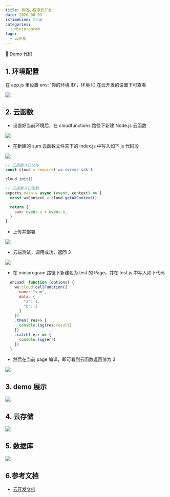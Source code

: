 ```yaml
---
title: 微信小程序云开发
date: 2020-06-09
isTimeLine: true
categories:
  - Miniprogram
tags:
  - 云开发
---
```


:link: [ Demo 代码 ](https://github.com/TienOUC/MovieList)

## 1. 环境配置

在 app.js 里设置 env: '你的环境 ID'，环境 ID 在云开发的设置下可查看

![](https://tva1.sinaimg.cn/large/007S8ZIlly1gfm291keaoj30m8046glp.jpg)

## 2. 云函数

- 设置好当前环境后，在 cloudfunctions 路径下新建 Node.js 云函数

![](https://tva1.sinaimg.cn/large/007S8ZIlly1gfm29gp7xxj30m80m878g.jpg)

- 在新建的 sum 云函数文件夹下的 index.js 中写入如下 js 代码段

![](https://tva1.sinaimg.cn/large/007S8ZIlly1gfm29seg70j30m80got9q.jpg)

```js
// 云函数入口文件
const cloud = require('wx-server-sdk')

cloud.init()

// 云函数入口函数
exports.main = async (event, context) => {
  const wxContext = cloud.getWXContext()

  return {
    sum: event.a + event.b,
  }
}
```

- 上传并部署

![](https://tva1.sinaimg.cn/large/007S8ZIlly1gfm2a874jrj30m80m843s.jpg)

- 云端测试，调用成功，返回 3

![](https://tva1.sinaimg.cn/large/007S8ZIlly1gfm2amtls1j30m80not9t.jpg)

- 在 miniprogram 路径下新建名为 test 的 Page，并在 test.js 中写入如下代码

```js
  onLoad: function (options) {
    wx.cloud.callFunction({
      name: "sum",
      data: {
        "a": 1,
        "b": 2
      }
    })
    .then( res=> {
      console.log(res.result)
    })
    .catch( err => {
      console.log(err)
    })
  }
```

- 然后在当前 page 编译，即可看到云函数返回值为 3

![](https://tva1.sinaimg.cn/large/007S8ZIlly1gfm2awl7njj30jy0l6mxw.jpg)

## 3. demo 展示

![](https://tva1.sinaimg.cn/large/007S8ZIlly1gfl510ux13g308s0fwnp9.gif)

## 4. 云存储

![](https://tva1.sinaimg.cn/large/007S8ZIlly1gfl56kp8ggj30m80iajsn.jpg)

## 5. 数据库

![](https://tva1.sinaimg.cn/large/007S8ZIlly1gfl56l69esj30m80cuab0.jpg)

## 6.参考文档

- [云开发文档](https://developers.weixin.qq.com/miniprogram/dev/wxcloud/basis/getting-started.html)
